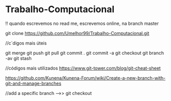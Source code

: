 # Trabalho-Computacional


!! quando escrevemos no read me, escrevemos online, na branch master

git clone https://github.com/Umelhor99/Trabalho-Computacional.git

//c´digos mais úteis

git merge <branch>
git push
git pull
git commit .
git commit -a
git checkout <branch>
git branch -av
git stash

//códigos mais utilizados
https://www.git-tower.com/blog/git-cheat-sheet

https://github.com/Kunena/Kunena-Forum/wiki/Create-a-new-branch-with-git-and-manage-branches

//add a specific branch
-->> git checkout <branch>




